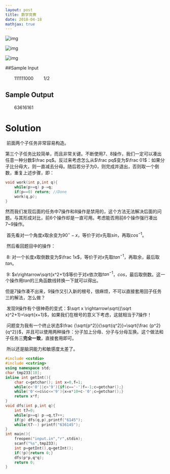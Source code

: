 ```yaml
---
layout: post
title: 数学竞赛
date: 2018-04-18
mathjax: true
---
```

![img](http://192.168.102.138/JudgeOnline/upload/attachment/image/20180408/20180408184328_89460.png)



![img](http://192.168.102.138/JudgeOnline/upload/attachment/image/20180408/20180408184336_33465.png)

![img](http://192.168.102.138/JudgeOnline/upload/attachment/image/20180408/20180408184346_35882.png)

##Sample Input


　　111111000
　　1/2


## Sample Output

　　63616161


<!-- more -->
# Solution

​	前面两个子任务非常容易构造。

​	第三个子任务比较简单，而且非常关键。不断使用7、8操作，我们一定可以凑出任意一种分数$\frac pq$。反过来考虑怎么从$\frac pq$变为$\frac 01$：如果分子比分母大，则一直减去分母。随后若分子为0，则完成并退出，否则取一个倒数，重复上述步骤，即：

```c++
void work(int p,int q){
	while(p>=q) p-=q;
	if(p==0) return; //Done
  	work(q,p);
}
```

​	然而我们发现后面的任务中7操作和8操作是禁用的，这个方法无法解决后面的问题。与其形成对比，前6个操作却是一直可用。考虑能否用前6个操作强行凑出7~9操作。

​	首先看对一个角度$x$取余变为$90^\circ-x$，等价于对$x$先取$sin$，再取$cos^{-1}$。

​	然后看回题目中的操作：

​	8:  对一个长度$x$取倒数变为$\frac 1x$，等价于对$x$先取$tan^{-1}$，再取余，最后取$tan$。

​	9:  $x\rightarrow\sqrt{x^2+1}$等价于对$x$依次取$tan^{-1}$，$cos$，最后取倒数。这一个操作用$tan$的三角函数线转换一下就可以得出。

​	但是7操作凑不出来，9操作又引入新的根号，很麻烦，不可以直接套用回子任务三的解法，怎么做？

​	发现9操作有个很神奇的变式：$\sqrt x \rightarrow\sqrt{(\sqrt x)^2+1}=\sqrt{x+1}$，如果我们在根号的意义下考虑，这就相当于7操作！

​	问题变为我有一个终止状态$\frac {\sqrt{p^2}}{\sqrt{q^2}}=\sqrt{\frac {p^2}{q^2}}$，并且可以使用两种操作：分子加上分母、分子与分母互换。这个做法和子任务三**完全一致**，直接套用即可。

​	所以还是脑洞能力和敏感度太差了。

```c++
#include <cstdio>
#include <cstring>
using namespace std;
char tmp233[10];
inline int getInt(){
	char c=getchar(); int x=0,f=1;
	while(c<'0'||c>'9'){if(c=='-')f=-1;c=getchar();}
	while('0'<=c&&c<='9'){x=x*10+c-'0';c=getchar();}
	return x*f;
}
void dfs(int p,int q){
	int t7=0;
	while(p>=q) p-=q,t7++;
	if(p) dfs(q,p),printf("6145");
	while(t7--) printf("636145");
}
int main(){
	freopen("input.in","r",stdin);
	scanf("%s",tmp233);
	int p=getInt(),q=getInt();
	if(!p){return 0;}
	dfs(p*p,q*q);
	return 0;
}
```

